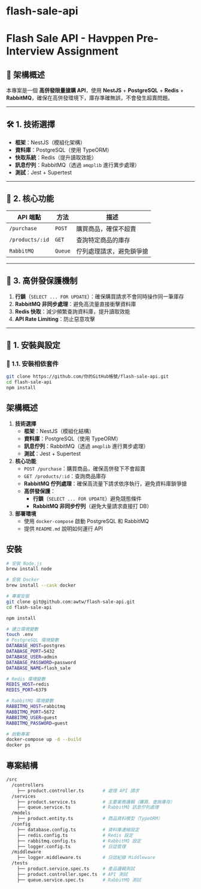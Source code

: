 # flash-sale-api

# **Flash Sale API - Havppen Pre-Interview Assignment**

## **📌 架構概述**

本專案是一個 **高併發限量搶購 API**，使用 **NestJS** + **PostgreSQL** + **Redis** + **RabbitMQ**，確保在高併發環境下，庫存準確無誤，不會發生超賣問題。

---

## **🛠 1. 技術選擇**

- **框架**：NestJS（模組化架構）
- **資料庫**：PostgreSQL（使用 TypeORM）
- **快取系統**：Redis（提升讀取效能）
- **訊息佇列**：RabbitMQ（透過 `amqplib` 進行異步處理）
- **測試**：Jest + Supertest

---

## **🔹 2. 核心功能**


| API 端點        | 方法    | 描述                     |
| --------------- | ------- | ------------------------ |
| `/purchase`     | `POST`  | 購買商品，確保不超賣     |
| `/products/:id` | `GET`   | 查詢特定商品的庫存       |
| `RabbitMQ`      | `Queue` | 佇列處理請求，避免鎖爭搶 |

---

## **🔹 3. 高併發保護機制**

1. **行鎖**（`SELECT ... FOR UPDATE`）：確保購買請求不會同時操作同一筆庫存
2. **RabbitMQ 非同步處理**：避免高流量直接衝擊資料庫
3. **Redis 快取**：減少頻繁查詢資料庫，提升讀取效能
4. **API Rate Limiting**：防止惡意攻擊

---

## **🚀 1. 安裝與設定**

### **📌 1.1. 安裝相依套件**

```sh
git clone https://github.com/你的GitHub帳號/flash-sale-api.git
cd flash-sale-api
npm install
```

## **架構概述**

1. **技術選擇**
   * **框架**：NestJS（模組化結構）
   * **資料庫**：PostgreSQL（使用 TypeORM）
   * **訊息佇列**：RabbitMQ（透過 `amqplib` 進行異步處理）
   * **測試**：Jest + Supertest
2. **核心功能**
   * `POST /purchase`：購買商品，確保高併發下不會超賣
   * `GET /products/:id`：查詢商品庫存
   * **RabbitMQ 佇列處理**：確保高流量下請求依序執行，避免資料庫鎖爭搶
   * **高併發保護**：
     * **行鎖**（`SELECT ... FOR UPDATE`）避免競態條件
     * **RabbitMQ 非同步佇列**（避免大量請求直接打 DB）
3. **部署環境**
   * 使用 `docker-compose` 啟動 PostgreSQL 和 RabbitMQ
   * 提供 `README.md` 說明如何運行 API

## 安裝

```sh
# 安裝 Node.js
brew install node

# 安裝 Docker
brew install --cask docker

# 專案安裝
git clone git@github.com:awtw/flash-sale-api.git
cd flash-sale-api

npm install

# 建立環境變數
touch .env
# PostgreSQL 環境變數
DATABASE_HOST=postgres
DATABASE_PORT=5432
DATABASE_USER=admin
DATABASE_PASSWORD=password
DATABASE_NAME=flash_sale

# Redis 環境變數
REDIS_HOST=redis
REDIS_PORT=6379

# RabbitMQ 環境變數
RABBITMQ_HOST=rabbitmq
RABBITMQ_PORT=5672
RABBITMQ_USER=guest
RABBITMQ_PASSWORD=guest

# 啟動專案
docker-compose up -d --build
docker ps

```

## 專案結構  
```sh
/src
  /controllers
    ├── product.controller.ts       # 處理 API 請求
  /services
    ├── product.service.ts          # 主要業務邏輯（購買、查詢庫存）
    ├── queue.service.ts            # RabbitMQ 訊息佇列處理
  /models
    ├── product.entity.ts           # 商品資料模型（TypeORM）
  /config
    ├── database.config.ts          # 資料庫連線設定
    ├── redis.config.ts             # Redis 設定
    ├── rabbitmq.config.ts          # RabbitMQ 設定
    ├── logger.config.ts            # 日誌管理
  /middleware
    ├── logger.middleware.ts        # 日誌紀錄 Middleware
  /tests
    ├── product.service.spec.ts     # 產品邏輯測試
    ├── product.controller.spec.ts  # API 測試
    ├── queue.service.spec.ts       # RabbitMQ 測試
```
